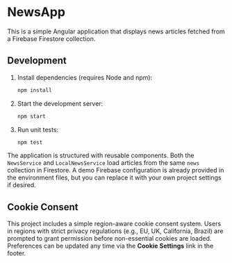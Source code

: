 # NewsApp

This is a simple Angular application that displays news articles fetched from a Firebase Firestore collection.

## Development

1. Install dependencies (requires Node and npm):
   ```bash
   npm install
   ```
2. Start the development server:
   ```bash
   npm start
   ```
3. Run unit tests:
   ```bash
   npm test
   ```

The application is structured with reusable components. Both the `NewsService` and `LocalNewsService` load articles from the same `news` collection in Firestore. A demo Firebase configuration is already provided in the environment files, but you can replace it with your own project settings if desired.

## Cookie Consent

This project includes a simple region-aware cookie consent system. Users in regions with strict privacy regulations (e.g., EU, UK, California, Brazil) are prompted to grant permission before non-essential cookies are loaded. Preferences can be updated any time via the **Cookie Settings** link in the footer.
